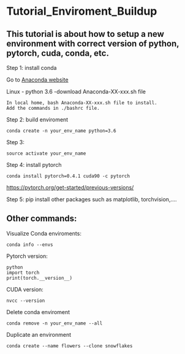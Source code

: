 # Tutorial_Enviroment_Buildup
## This tutorial is about how to setup a new environment with correct version of python, pytorch, cuda, conda, etc.


Step 1: install conda

  Go to [Anaconda website](https://www.anaconda.com/distribution/)
  
  Linux - python 3.6 -download Anaconda-XX-xxx.sh file
  
    In local home, bash Anaconda-XX-xxx.sh file to install.
    Add the commands in ./bashrc file.
  
  
Step 2: build enviroment

    conda create -n your_env_name python=3.6
  
Step 3:

    source activate your_env_name
  
Step 4: install pytorch

    conda install pytorch=0.4.1 cuda90 -c pytorch
 https://pytorch.org/get-started/previous-versions/
    
Step 5:
    pip install other packages such as matplotlib, torchvision,....



## Other commands:

Visualize Conda enviroments:

    conda info --envs
    
    
Pytorch version:

    python
    import torch
    print(torch.__version__)
    
    
CUDA version:

    nvcc --version
    
Delete conda enviroment

    conda remove -n your_env_name --all

Duplicate an environment 
    
    conda create --name flowers --clone snowflakes
